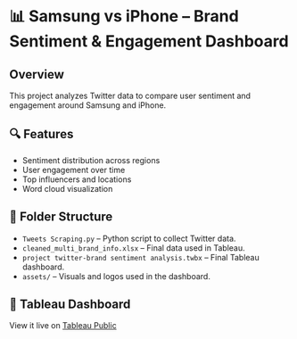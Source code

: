 # 📊 Samsung vs iPhone – Brand Sentiment & Engagement Dashboard

## Overview
This project analyzes Twitter data to compare user sentiment and engagement around Samsung and iPhone.

## 🔍 Features
- Sentiment distribution across regions
- User engagement over time
- Top influencers and locations
- Word cloud visualization

## 📁 Folder Structure
- `Tweets Scraping.py` – Python script to collect Twitter data.
- `cleaned_multi_brand_info.xlsx` – Final data used in Tableau.
- `project twitter-brand sentiment analysis.twbx` – Final Tableau dashboard.
- `assets/` – Visuals and logos used in the dashboard.

## 🔗 Tableau Dashboard
View it live on [Tableau Public](https://public.tableau.com/views/projecttwitter-brandsentimentanalysis/SamsungvsiPhoneBrandSentimentEngagementAnalysis?:language=en-US&:sid=&:redirect=auth&:display_count=n&:origin=viz_share_link)

